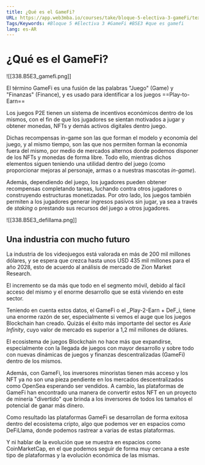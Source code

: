 ```yaml
---
title: ¿Qué es el GameFi?
URL: https://app.web3mba.io/courses/take/bloque-5-electiva-3-gameFi/texts/38939188-01-que-es-el-gamefi
Tags/Keywords: #Bloque 5 #Electiva 3 #GameFi #B5E3 #que es gamefi
lang: es-AR
---
```

# ¿Qué es el GameFi?
![[338.B5E3_gamefi.png]]
  
El término GameFi es una fusión de las palabras "Juego" (Game) y "Finanzas" (Finance), y es usado para identificar a los juegos ==Play-to-Earn==

Los juegos P2E tienen un sistema de incentivos económicos dentro de los mismos, con el fin de que los jugadores se sientan motivados a jugar y obtener monedas, NFTs y demás activos digitales dentro juego.

Dichas recompensas in-game son las que forman el modelo y economía del juego, y al mismo tiempo, son las que nos permiten forman la economía fuera del mismo, por medio de mercados alternos donde podemos disponer de los NFTs y monedas de forma libre. Todo ello, mientras dichos elementos siguen teniendo una utilidad dentro del juego (como proporcionar mejoras al personaje, armas o a nuestras mascotas _in-game_).

Además, dependiendo del juego, los jugadores pueden obtener recompensas completando tareas, luchando contra otros jugadores o construyendo estructuras monetizadas. Por otro lado, los juegos también permiten a los jugadores generar ingresos pasivos sin jugar, ya sea a través de _staking_ o prestando sus recursos del juego a otros jugadores.

![[338.B5E3_defillama.png]]

## Una industria con mucho futuro
La industria de los videojuegos está valorada en más de 200 mil millones dólares, y se espera que crezca hasta unos USD 435 mil millones para el año 2028, esto de acuerdo al análisis de mercado de Zion Market Research. 

El incremento se da más que todo en el segmento móvil, debido al fácil acceso del mismo y el enorme desarrollo que se está viviendo en este sector.

Teniendo en cuenta estos datos, el GameFi o el _Play-2-Earn + DeF_i, tiene una enorme razón de ser, especialmente si vemos el auge que los juegos Blockchain han creado. Quizás el éxito más importante del sector es _Axie Infinity_, cuyo valor de mercado es superior a 1,2 mil millones de dólares. 

El ecosistema de juegos Blockchain no hace más que expandirse, especialmente con la llegada de juegos con mayor desarrollo y sobre todo con nuevas dinámicas de juegos y finanzas descentralizadas (GameFi) dentro de los mismos.

Además, con GameFi, los inversores minoristas tienen más acceso y los NFT ya no son una pieza pendiente en los mercados descentralizados como OpenSea esperando ser vendidos. A cambio, las plataformas de GameFi han encontrado una manera de convertir estos NFT en un proyecto de minería "divertido" que brinda a los inversores de todos los tamaños el potencial de ganar más dinero.

Como resultado las plataformas GameFi se desarrollan de forma exitosa dentro del ecosistema cripto, algo que podemos ver en espacios como DeFiLlama, donde podemos rastrear a varias de estas plataformas.

Y ni hablar de la evolución que se muestra en espacios como CoinMarketCap, en el que podemos seguir de forma muy cercana a este tipo de plataformas y la evolución económica de las mismas.